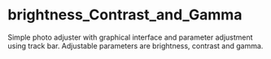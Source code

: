 # brightness_Contrast_and_Gamma
Simple photo adjuster with graphical interface and parameter adjustment using track bar. Adjustable parameters are brightness, contrast and gamma.
